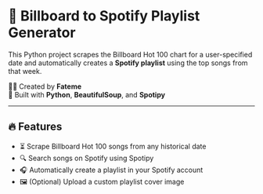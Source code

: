 # 🎵 Billboard to Spotify Playlist Generator

This Python project scrapes the Billboard Hot 100 chart for a user-specified date and automatically creates a **Spotify playlist** using the top songs from that week.

🧑‍💻 Created by **Fateme**  
🐍 Built with **Python**, **BeautifulSoup**, and **Spotipy**

---

## 🔥 Features

- ⏳ Scrape Billboard Hot 100 songs from any historical date
- 🔍 Search songs on Spotify using Spotipy
- 🎧 Automatically create a playlist in your Spotify account
- 🖼️ (Optional) Upload a custom playlist cover image
